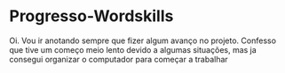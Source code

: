 # Progresso-Wordskills

Oi. Vou ir anotando sempre que fizer algum avanço no projeto. Confesso que tive um começo meio lento devido a
algumas situações, mas ja consegui organizar o computador para começar a trabalhar
